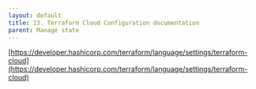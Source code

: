 ```yaml
---
layout: default
title: 13. Terraform Cloud Configuration documentation
parent: Manage state
---
```


[https://developer.hashicorp.com/terraform/language/settings/terraform-cloud](https://developer.hashicorp.com/terraform/language/settings/terraform-cloud)